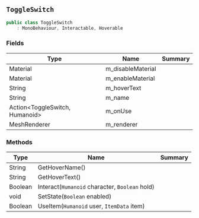 ## `ToggleSwitch`

```csharp
public class ToggleSwitch
    : MonoBehaviour, Interactable, Hoverable

```

### Fields

| Type | Name | Summary | 
| --- | --- | --- | 
| Material | m_disableMaterial |  | 
| Material | m_enableMaterial |  | 
| String | m_hoverText |  | 
| String | m_name |  | 
| Action&lt;ToggleSwitch, Humanoid&gt; | m_onUse |  | 
| MeshRenderer | m_renderer |  | 


### Methods

| Type | Name | Summary | 
| --- | --- | --- | 
| String | GetHoverName() |  | 
| String | GetHoverText() |  | 
| Boolean | Interact(`Humanoid` character, `Boolean` hold) |  | 
| void | SetState(`Boolean` enabled) |  | 
| Boolean | UseItem(`Humanoid` user, `ItemData` item) |  | 


